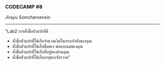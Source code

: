 ### CODECAMP #8
Jirayu Somcharoensin    
___
"Lab2 การตั้งชื่อตัวแปรที่ดี
+ ตั้งชื่อตัวแปรที่ใช้เก็บจำนวนเงินในกระเป๋าตังของคุณ
+ ตั้งชื่อตัวแปรที่ใช้เก็บชื่อของ พ่อและแม่ของคุณ
+ ตั้งชื่อตัวแปรที่ใช้เก็บที่อยู่ของบ้านคุณ
+ ตั้งชื่อตัวแปรที่ใช้เก็บอายุของจักรวาล"